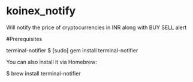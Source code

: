 # koinex_notify
Will notify the price of cryptocurrencies in INR along with BUY SELL alert

#Prerequisites

terminal-notifier
$ [sudo] gem install terminal-notifier

You can also install it via Homebrew:

$ brew install terminal-notifier
